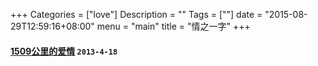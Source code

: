 +++
Categories = ["love"]
Description = ""
Tags = [""]
date = "2015-08-29T12:59:16+08:00"
menu = "main"
title = "情之一字"
+++

#### [1509公里的爱情](/post/love/1509公里的爱情) `2013-4-18`
